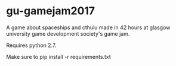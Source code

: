 # gu-gamejam2017

A game about spaceships and cthulu made in 42 hours at glasgow university
game development society's game jam.

Requires python 2.7.

Make sure to pip install -r requirements.txt

